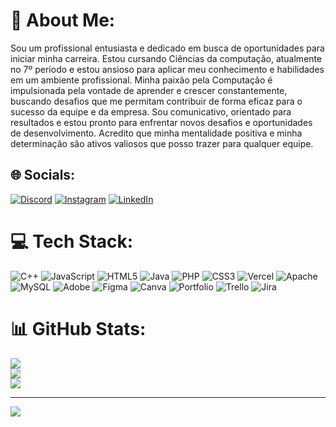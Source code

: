 # 💫 About Me:
Sou um profissional entusiasta e dedicado em busca de oportunidades para iniciar minha carreira. Estou cursando Ciências da computação, atualmente no 7º período e estou ansioso para aplicar meu conhecimento e habilidades em um ambiente profissional. Minha paixão pela Computação é impulsionada pela vontade de aprender e crescer constantemente, buscando desafios que me permitam contribuir de forma eficaz para o sucesso da equipe e da empresa. Sou comunicativo, orientado para resultados e estou pronto para enfrentar novos desafios e oportunidades de desenvolvimento. Acredito que minha mentalidade positiva e minha determinação são ativos valiosos que posso trazer para qualquer equipe.


## 🌐 Socials:
[![Discord](https://img.shields.io/badge/Discord-%237289DA.svg?logo=discord&logoColor=white)](https://discord.gg/robinhosbt) [![Instagram](https://img.shields.io/badge/Instagram-%23E4405F.svg?logo=Instagram&logoColor=white)](https://instagram.com/RobsonCampos) [![LinkedIn](https://img.shields.io/badge/LinkedIn-%230077B5.svg?logo=linkedin&logoColor=white)](https://linkedin.com/in/robson-campos-91745b186) 

# 💻 Tech Stack:
![C++](https://img.shields.io/badge/c++-%2300599C.svg?style=for-the-badge&logo=c%2B%2B&logoColor=white) ![JavaScript](https://img.shields.io/badge/javascript-%23323330.svg?style=for-the-badge&logo=javascript&logoColor=%23F7DF1E) ![HTML5](https://img.shields.io/badge/html5-%23E34F26.svg?style=for-the-badge&logo=html5&logoColor=white) ![Java](https://img.shields.io/badge/java-%23ED8B00.svg?style=for-the-badge&logo=openjdk&logoColor=white) ![PHP](https://img.shields.io/badge/php-%23777BB4.svg?style=for-the-badge&logo=php&logoColor=white) ![CSS3](https://img.shields.io/badge/css3-%231572B6.svg?style=for-the-badge&logo=css3&logoColor=white) ![Vercel](https://img.shields.io/badge/vercel-%23000000.svg?style=for-the-badge&logo=vercel&logoColor=white) ![Apache](https://img.shields.io/badge/apache-%23D42029.svg?style=for-the-badge&logo=apache&logoColor=white) ![MySQL](https://img.shields.io/badge/mysql-%2300000f.svg?style=for-the-badge&logo=mysql&logoColor=white) ![Adobe](https://img.shields.io/badge/adobe-%23FF0000.svg?style=for-the-badge&logo=adobe&logoColor=white) ![Figma](https://img.shields.io/badge/figma-%23F24E1E.svg?style=for-the-badge&logo=figma&logoColor=white) ![Canva](https://img.shields.io/badge/Canva-%2300C4CC.svg?style=for-the-badge&logo=Canva&logoColor=white) ![Portfolio](https://img.shields.io/badge/Portfolio-%23000000.svg?style=for-the-badge&logo=firefox&logoColor=#FF7139) ![Trello](https://img.shields.io/badge/Trello-%23026AA7.svg?style=for-the-badge&logo=Trello&logoColor=white) ![Jira](https://img.shields.io/badge/jira-%230A0FFF.svg?style=for-the-badge&logo=jira&logoColor=white)
# 📊 GitHub Stats:
![](https://github-readme-stats.vercel.app/api?username=Robinhosbt&theme=dark&hide_border=false&include_all_commits=false&count_private=false)<br/>
![](https://github-readme-streak-stats.herokuapp.com/?user=Robinhosbt&theme=dark&hide_border=false)<br/>
![](https://github-readme-stats.vercel.app/api/top-langs/?username=Robinhosbt&theme=dark&hide_border=false&include_all_commits=false&count_private=false&layout=compact)

---
[![](https://visitcount.itsvg.in/api?id=Robinhosbt&icon=0&color=0)](https://visitcount.itsvg.in)

<!-- Proudly created with GPRM ( https://gprm.itsvg.in ) -->
